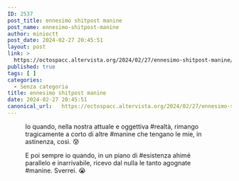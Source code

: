 ```yaml
---
ID: 2537
post_title: ennesimo shitpost manine
post_name: ennesimo-shitpost-manine
author: minioctt
post_date: 2024-02-27 20:45:51
layout: post
link: >
  https://octospacc.altervista.org/2024/02/27/ennesimo-shitpost-manine/
published: true
tags: [ ]
categories:
  - Senza categoria
title: ennesimo shitpost manine
date: 2024-02-27 20:45:51
canonical_url:   https://octospacc.altervista.org/2024/02/27/ennesimo-shitpost-manine/
---
```

<!-- wp:image {"id":2545,"sizeSlug":"large"} -->
<figure class="wp-block-image size-large"><img src="{{site.cdnurl}}/assets/uploads/2024/02/img_2024-02-27-19-05-15-078-02_17946960810713100324-953x1440.jpeg" alt="" class="wp-image-2545"/><figcaption class="wp-element-caption">Io quando, nella nostra attuale e oggettiva #realtà, rimango tragicamente a corto di altre #manine che tengano le mie, in astinenza, così. 😰</figcaption></figure>
<!-- /wp:image -->

<!-- wp:image {"id":2546,"sizeSlug":"large"} -->
<figure class="wp-block-image size-large"><img src="{{site.cdnurl}}/assets/uploads/2024/02/img_2024-02-27-19-04-02-821-016470781550599839170-880x1440.jpeg" alt="" class="wp-image-2546"/><figcaption class="wp-element-caption">E poi sempre io quando, in un piano di #esistenza ahimé parallelo e inarrivabile, ricevo dal nulla le tanto agognate #manine. Sverrei. 😭</figcaption></figure>
<!-- /wp:image -->